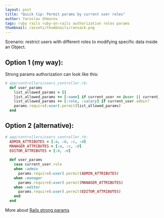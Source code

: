 ```yaml
---
layout: post
title: "Quick tip: Permit params by current user roles"
author: Yaroslav Shmarov
tags: ruby rails ruby-on-rails authorization roles params
thumbnail: /assets/thumbnails/ransack.png
---
```


Scenario: restrict users with different roles to modifying specific data inside an Object.

## Option 1 (my way):

Strong params authorization can look like this:

```ruby
# app/controllers/users_controller.rb:
  def user_params
    list_allowed_params = []
    list_allowed_params += [:name] if current_user == @user || current_user.admin?
    list_allowed_params += [:role, :salary] if current_user.admin?
    params.require(:user).permit(list_allowed_params)
  end
```

## Option 2 (alternative):

```ruby
# app/controllers/users_controller.rb:
  ADMIN_ATTRIBUTES = [:a, :b, :c, :d]
  MANAGER_ATTRIBUTES = [:a, :c, :d]
  EDITOR_ATTRIBUTES = [:b, :d]
  
  def user_params
    case current_user.role
    when :admin
      params.require(:user).permit(ADMIN_ATTRIBUTES)
    when :manager
      params.require(:user).permit(MANAGER_ATTRIBUTES)
    when :editor
      params.require(:user).permit(EDITOR_ATTRIBUTES)
    end
  end
```

More about [Rails strong params](https://api.rubyonrails.org/classes/ActionController/StrongParameters.html)
